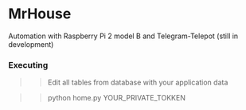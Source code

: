 # MrHouse
Automation with Raspberry Pi 2 model B and Telegram-Telepot (still in development)

### Executing ###
>>Edit all tables from database with your application data

>>python home.py YOUR_PRIVATE_TOKKEN
